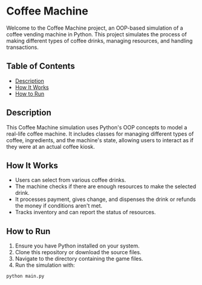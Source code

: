 # Coffee Machine

Welcome to the Coffee Machine project, an OOP-based simulation of a coffee vending machine in Python. This project simulates the process of making different types of coffee drinks, managing resources, and handling transactions.

## Table of Contents
- [Description](#description)
- [How It Works](#how-it-works)
- [How to Run](#how-to-run)

## Description
This Coffee Machine simulation uses Python's OOP concepts to model a real-life coffee machine. It includes classes for managing different types of coffee, ingredients, and the machine's state, allowing users to interact as if they were at an actual coffee kiosk.

## How It Works
- Users can select from various coffee drinks.
- The machine checks if there are enough resources to make the selected drink.
- It processes payment, gives change, and dispenses the drink or refunds the money if conditions aren't met.
- Tracks inventory and can report the status of resources.

## How to Run
1. Ensure you have Python installed on your system.
2. Clone this repository or download the source files.
3. Navigate to the directory containing the game files.
4. Run the simulation with:

```bash
python main.py
